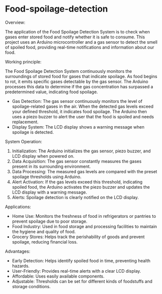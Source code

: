 # Food-spoilage-detection

Overview:

The application of the Food Spoilage Detection System is to check when gases enter stored food and notify whether it is safe to consume. This project uses an Arduino microcontroller and a gas sensor to detect the smell of spoiled food, providing real-time notifications and information about our food.

Working principle:

The Food Spoilage Detection System continuously monitors the surroundings of stored food for gases that indicate spoilage. As food begins to rot, it emits specific gases detectable by the gas sensor. The Arduino processes this data to determine if the gas concentration has surpassed a predetermined value, indicating food spoilage.
- Gas Detection: The gas sensor continuously monitors the level of spoilage-related gases in the air. When the detected gas levels exceed your defined threshold, it indicates food spoilage. The Arduino then uses a piezo buzzer to alert the user that the food is spoiled and needs replacement.
- Display System: The LCD display shows a warning message when spoilage is detected.

System Operation:
1. Initialization: The Arduino initializes the gas sensor, piezo buzzer, and LCD display when powered on.
2. Data Acquisition: The gas sensor constantly measures the gases present in its surrounding environment.
3. Data Processing: The measured gas levels are compared with the preset spoilage thresholds using Arduino.
4. Alert Activation: If the gas levels exceed this threshold, indicating spoiled food, the Arduino activates the piezo buzzer and updates the LCD display with a warning message.
5. Alerts: Spoilage detection is clearly notified on the LCD display.

Applications:
- Home Use: Monitors the freshness of food in refrigerators or pantries to prevent spoilage due to poor storage.
- Food Industry: Used in food storage and processing facilities to maintain the hygiene and quality of food.
- Grocery Stores: Helps track the perishability of goods and prevent spoilage, reducing financial loss.

Advantages:
- Early Detection: Helps identify spoiled food in time, preventing health hazards.
- User-Friendly: Provides real-time alerts with a clear LCD display.
- Affordable: Uses easily available components.
- Adjustable: Thresholds can be set for different kinds of foodstuffs and storage conditions.
